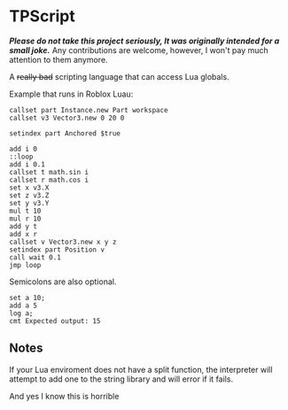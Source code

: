 # TPScript

***Please do not take this project seriously, It was originally intended for a small joke.*** Any contributions are welcome, however, I won't pay much attention to them anymore.

A ~~really bad~~ scripting language that can access Lua globals.

Example that runs in Roblox Luau:
```
callset part Instance.new Part workspace
callset v3 Vector3.new 0 20 0

setindex part Anchored $true

add i 0
::loop
add i 0.1
callset t math.sin i
callset r math.cos i
set x v3.X
set z v3.Z
set y v3.Y
mul t 10
mul r 10
add y t
add x r
callset v Vector3.new x y z
setindex part Position v
call wait 0.1
jmp loop
```
Semicolons are also optional.
```
set a 10;
add a 5
log a;
cmt Expected output: 15
```

## Notes

If your Lua enviroment does not have a split function, the interpreter will attempt to add one to the string library and will error if it fails.

And yes I know this is horrible